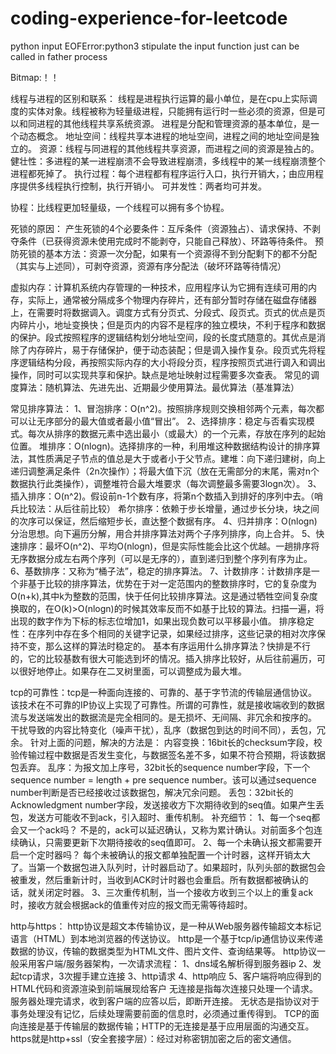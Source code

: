 # coding-experience-for-leetcode

python input EOFError:python3 stipulate the input function just can be called in father process

Bitmap:！！

线程与进程的区别和联系：
线程是进程执行运算的最小单位，是在cpu上实际调度的实体对象。线程被称为轻量级进程，只能拥有运行时一些必须的资源，但是可以和同进程的其他线程共享系统资源。
进程是分配和管理资源的基本单位，是一个动态概念。
地址空间：线程共享本进程的地址空间，进程之间的地址空间是独立的。
资源：线程与同进程的其他线程共享资源，而进程之间的资源是独占的。
健壮性：多进程的某一进程崩溃不会导致进程崩溃，多线程中的某一线程崩溃整个进程都死掉了。
执行过程：每个进程都有程序运行入口，执行开销大，；由应用程序提供多线程执行控制，执行开销小。
可并发性：两者均可并发。

协程：比线程更加轻量级，一个线程可以拥有多个协程。

死锁的原因：
产生死锁的4个必要条件：互斥条件（资源独占）、请求保持、不剥夺条件（已获得资源未使用完成时不能剥夺，只能自己释放）、环路等待条件。
预防死锁的基本方法：资源一次分配，如果有一个资源得不到分配剩下的都不分配（其实与上述同），可剥夺资源，资源有序分配法（破坏环路等待情况）

虚拟内存：计算机系统内存管理的一种技术，应用程序认为它拥有连续可用的内存，实际上，通常被分隔成多个物理内存碎片，还有部分暂时存储在磁盘存储器上，在需要时将数据调入。调度方式有分页式、分段式、段页式。页式的优点是页内碎片小，地址变换快；但是页内的内容不是程序的独立模块，不利于程序和数据的保护。段式按照程序的逻辑结构划分地址空间，段的长度式随意的。其优点是消除了内存碎片，易于存储保护，便于动态装配；但是调入操作复杂。段页式先将程序逻辑结构分段，再按照实际内存的大小将段分页，程序按照页式进行调入和调出操作，同时可以实现共享和保护。缺点是地址映射过程需要多次查表。
常见的调度算法：随机算法、先进先出、近期最少使用算法。最优算法（基准算法）

常见排序算法：
1、冒泡排序：O(n^2)。按照排序规则交换相邻两个元素，每次都可以让无序部分的最大值或者最小值“冒出”。
2、选择排序：稳定与否看实现模式。每次从排序的数据元素中选出最小（或最大）的一个元素，存放在序列的起始位置。
   堆排序：O(nlogn)。选择排序的一种，利用堆这种数据结构设计的排序算法，其性质满足子节点的值总是大于或者小于父节点。建堆：向下递归建树，向上递归调整满足条件（2n次操作）；将最大值下沉（放在无需部分的末尾，需对n个数据执行此类操作），调整堆符合最大堆要求（每次调整最多需要3logn次）。
3、插入排序：O(n^2)。假设前n-1个数有序，将第n个数插入到排好的序列中去。（哨兵比较法：从后往前比较）
   希尔排序：依赖于步长增量，通过步长分块，块之间的次序可以保证，然后缩短步长，直达整个数据有序。
4、归并排序：O(nlogn)分治思想。向下遍历分解，用合并排序算法对两个子序列排序，向上合并。
5、快速排序：最坏O(n^2)、平均O(nlogn)，但是实际性能会比这个优越。一趟排序将无序数据分成左右两个序列（可以是无序的），直到递归到整个序列有序为止。
6、基数排序：又称为“桶子法”，稳定的排序算法。
7、计数排序：计数排序是一个非基于比较的排序算法，优势在于对一定范围内的整数排序时，它的复杂度为O(n+k),其中k为整数的范围，快于任何比较排序算法。这是通过牺牲空间复杂度换取的，在O(k)>O(nlogn)的时候其效率反而不如基于比较的算法。扫描一遍，将出现的数字作为下标的标志位增加1，如果出现负数可以平移最小值。
排序稳定性：在序列中存在多个相同的关键字记录，如果经过排序，这些记录的相对次序保持不变，那么这样的算法时稳定的。
基本有序运用什么排序算法？快排是不行的，它的比较基数有很大可能选到坏的情况。插入排序比较好，从后往前遍历，可以很好地停止。如果存在二叉树里面，可以调整成为最大堆。

tcp的可靠性：tcp是一种面向连接的、可靠的、基于字节流的传输层通信协议。该技术在不可靠的IP协议上实现了可靠性。所谓的可靠性，就是接收端收到的数据流与发送端发出的数据流是完全相同的。是无损坏、无间隔、非冗余和按序的。
干扰导致的内容比特变化（噪声干扰），乱序（数据包到达的时间不同），丢包，冗余。
针对上面的问题，解决的方法是：
内容变换：16bit长的checksum字段，校验传输过程中数据是否发生变化，与数据签名差不多，如果不符合预期，将该数据包丢弃。
乱序：为报文加上序号，32bit长的sequence number字段，下一个sequence number = length + pre sequence number。该可以通过sequence number判断是否已经接收过该数据包，解决冗余问题。
丢包：32bit长的Acknowledgment number字段，发送接收方下次期待收到的seq值。如果产生丢包，发送方可能收不到ack，引入超时、重传机制。
补充细节：
1、每一个seq都会又一个ack吗？
不是的，ack可以延迟确认，又称为累计确认。对前面多个包连续确认，只需要更新下次期待接收的seq值即可。
2、每一个未确认报文都需要开启一个定时器吗？
每个未被确认的报文都单独配置一个计时器，这样开销太大了。当第一个数据包进入队列时，计时器启动了。如果超时，队列头部的数据包会被重发，然后重新计时，当收到ACK时计时器也会重启。所有数据都被确认的话，就关闭定时器。
3、三次重传机制，当一个接收方收到三个以上的重复ack时，接收方就会根据ack的值重传对应的报文而无需等待超时。

http与https：
http协议是超文本传输协议，是一种从Web服务器传输超文本标记语言（HTML）到本地浏览器的传送协议。
http是一个基于tcp/ip通信协议来传递数据的协议，传输的数据类型为HTML文件、图片文件、查询结果等。
http协议一般采用客户端/服务器架构，一次请求流程：
1、dns域名解析得到服务器ip
2、发起tcp请求，3次握手建立连接
3、http请求
4、http响应
5、客户端将响应得到的HTML代码和资源渲染到前端展现给客户
无连接是指每次连接只处理一个请求。服务器处理完请求，收到客户端的应答以后，即断开连接。
无状态是指协议对于事务处理没有记忆，后续处理需要前面的信息时，必须通过重传得到。
TCP的面向连接是基于传输层的数据传输；HTTP的无连接是基于应用层面的沟通交互。
https就是http+ssl（安全套接字层）：经过对称密钥加密之后的密文通信。



   
   
